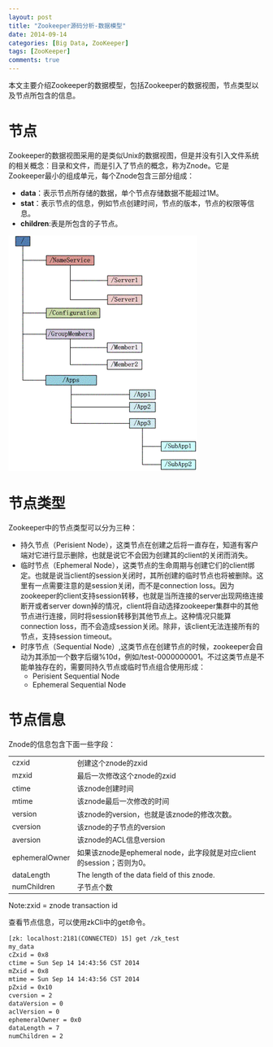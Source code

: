 ```yaml
---
layout: post
title: "Zookeeper源码分析-数据模型"
date: 2014-09-14
categories: [Big Data, ZooKeeper]
tags: [ZooKeeper]
comments: true
---
```

本文主要介绍Zookeeper的数据模型，包括Zookeeper的数据视图，节点类型以及节点所包含的信息。

# 节点
Zookeeper的数据视图采用的是类似Unix的数据视图，但是并没有引入文件系统的相关概念：目录和文件，而是引入了节点的概念，称为Znode。它是Zookeeper最小的组成单元，每个Znode包含三部分组成：

- **data**：表示节点所存储的数据，单个节点存储数据不能超过1M。
- **stat**：表示节点的信息，例如节点创建时间，节点的版本，节点的权限等信息。
- **children**:表是所包含的子节点。

![zookeeper-data-model](/images/legacy/2014/09/zookeeper-data-model.jpg)

# 节点类型
Zookeeper中的节点类型可以分为三种：

- 持久节点（Perisient Node），这类节点在创建之后将一直存在，知道有客户端对它进行显示删除，也就是说它不会因为创建其的client的关闭而消失。
- 临时节点（Ephemeral Node），这类节点的生命周期与创建它们的client绑定。也就是说当client的session关闭时，其所创建的临时节点也将被删除。这里有一点需要注意的是session关闭，而不是connection loss。因为zookeeper的client支持session转移，也就是当所连接的server出现网络连接断开或者server down掉的情况，client将自动选择zookeeper集群中的其他节点进行连接，同时将session转移到其他节点上。这种情况只能算connection loss，而不会造成session关闭。除非，该client无法连接所有的节点，支持session timeout。
- 时序节点（Sequential Node）,这类节点在创建节点的时候，zookeeper会自动为其添加一个数字后缀%10d，例如/test-0000000001。不过这类节点是不能单独存在的，需要同持久节点或临时节点组合使用形成：
  + Perisient Sequential Node
  + Ephemeral Sequential Node

# 节点信息
Znode的信息包含下面一些字段：
<table>
<tr>
<td>czxid</td>
<td>创建这个znode的zxid</td>
</tr>
<tr>
<td>mzxid</td>
<td>最后一次修改这个znode的zxid</td>
</tr>
<tr>
<td>ctime</td>
<td>该znode创建时间</td>
</tr>
<tr>
<td>mtime</td>
<td>该znode最后一次修改的时间</td>
</tr>
<tr>
<td>version</td>
<td>该znode的version，也就是该znode的修改次数。</td>
</tr>
<tr>
<td>cversion</td>
<td>该znode的子节点的version</td>
</tr>
<tr>
<td>aversion</td>
<td>该znode的ACL信息version</td>
</tr>
<tr>
<td>ephemeralOwner</td>
<td>如果该znode是ephemeral node，此字段就是对应client的session；否则为0。</td>
</tr>
<tr>
<td>dataLength</td>
<td>The length of the data field of this znode.</td>
</tr>
<tr>
<td>numChildren</td>
<td>子节点个数</td>
</tr>
</table>
Note:zxid = znode transaction id

查看节点信息，可以使用zkCli中的get命令。

```
[zk: localhost:2181(CONNECTED) 15] get /zk_test
my_data
cZxid = 0x8
ctime = Sun Sep 14 14:43:56 CST 2014
mZxid = 0x8
mtime = Sun Sep 14 14:43:56 CST 2014
pZxid = 0x10
cversion = 2
dataVersion = 0
aclVersion = 0
ephemeralOwner = 0x0
dataLength = 7
numChildren = 2
```
